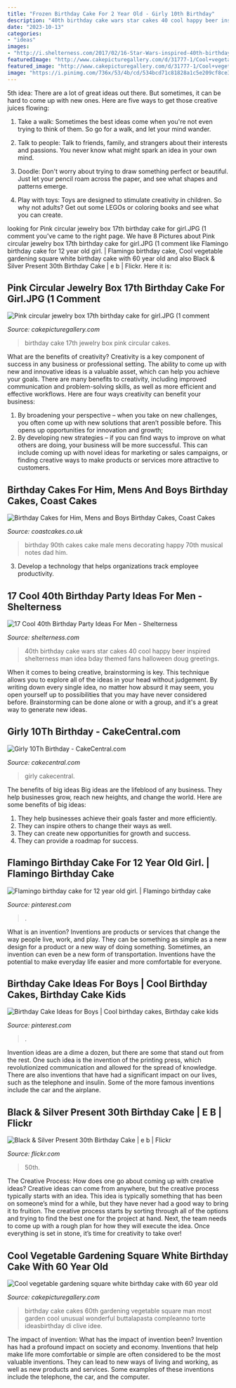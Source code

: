 ```yaml
---
title: "Frozen Birthday Cake For 2 Year Old - Girly 10th Birthday"
description: "40th birthday cake wars star cakes 40 cool happy beer inspired shelterness man idea bday themed fans halloween doug greetings"
date: "2023-10-13"
categories:
- "ideas"
images:
- "http://i.shelterness.com/2017/02/16-Star-Wars-inspired-40th-birthday-cake-for-fans.jpg"
featuredImage: "http://www.cakepicturegallery.com/d/31777-1/Cool+vegetable+gardening+square+white+birthday+cake+with+60+year+old+man.JPG"
featured_image: "http://www.cakepicturegallery.com/d/31777-1/Cool+vegetable+gardening+square+white+birthday+cake+with+60+year+old+man.JPG"
image: "https://i.pinimg.com/736x/53/4b/cd/534bcd71c81828a1c5e209cf8ce3dca6.jpg"
---
```



5th idea:
There are a lot of great ideas out there. But sometimes, it can be hard to come up with new ones. Here are five ways to get those creative juices flowing:
1. Take a walk: Sometimes the best ideas come when you're not even trying to think of them. So go for a walk, and let your mind wander.

2. Talk to people: Talk to friends, family, and strangers about their interests and passions. You never know what might spark an idea in your own mind.

3. Doodle: Don't worry about trying to draw something perfect or beautiful. Just let your pencil roam across the paper, and see what shapes and patterns emerge.

4. Play with toys: Toys are designed to stimulate creativity in children. So why not adults? Get out some LEGOs or coloring books and see what you can create.

	

		
looking for Pink circular jewelry box 17th birthday cake for girl.JPG (1 comment you've came to the right page. We have 8 Pictures about Pink circular jewelry box 17th birthday cake for girl.JPG (1 comment like Flamingo birthday cake for 12 year old girl. | Flamingo birthday cake, Cool vegetable gardening square white birthday cake with 60 year old and also Black &amp; Silver Present 30th Birthday Cake | e b | Flickr. Here it is:
		
    
## Pink Circular Jewelry Box 17th Birthday Cake For Girl.JPG (1 Comment

<img loading=lazy src="http://www.cakepicturegallery.com/d/113903-2/Pink+circular+jewelry+box+17th+birthday+cake+for+girl.JPG" onerror="this.onerror=null;this.src='https://tse1.mm.bing.net/th?id=OIP.XUqMq-pMjcMOAgLJoUxNpwHaFt&amp;pid=15.1';" alt="Pink circular jewelry box 17th birthday cake for girl.JPG (1 comment">

_Source: cakepicturegallery.com_

>birthday cake 17th jewelry box pink circular cakes. 

	

What are the benefits of creativity?
Creativity is a key component of success in any business or professional setting. The ability to come up with new and innovative ideas is a valuable asset, which can help you achieve your goals. There are many benefits to creativity, including improved communication and problem-solving skills, as well as more efficient and effective workflows. Here are four ways creativity can benefit your business: 
1) By broadening your perspective – when you take on new challenges, you often come up with new solutions that aren’t possible before. This opens up opportunities for innovation and growth; 
2) By developing new strategies – if you can find ways to improve on what others are doing, your business will be more successful. This can include coming up with novel ideas for marketing or sales campaigns, or finding creative ways to make products or services more attractive to customers.

    
## Birthday Cakes For Him, Mens And Boys Birthday Cakes, Coast Cakes

<img loading=lazy src="https://coastcakes.co.uk/wp-content/uploads/2013/11/Picture-35774s.jpg" onerror="this.onerror=null;this.src='https://tse3.mm.bing.net/th?id=OIP.08GDLbaN217wDJU2zSEuxAHaKl&amp;pid=15.1';" alt="Birthday Cakes for Him, Mens and Boys Birthday Cakes, Coast Cakes">

_Source: coastcakes.co.uk_

>birthday 90th cakes cake male mens decorating happy 70th musical notes dad him. 

	

3. Develop a technology that helps organizations track employee productivity. 

    
## 17 Cool 40th Birthday Party Ideas For Men - Shelterness

<img loading=lazy src="http://i.shelterness.com/2017/02/16-Star-Wars-inspired-40th-birthday-cake-for-fans.jpg" onerror="this.onerror=null;this.src='https://tse1.mm.bing.net/th?id=OIP.fxi9xGB_HQwdam21ArD5eQHaJ7&amp;pid=15.1';" alt="17 Cool 40th Birthday Party Ideas For Men - Shelterness">

_Source: shelterness.com_

>40th birthday cake wars star cakes 40 cool happy beer inspired shelterness man idea bday themed fans halloween doug greetings. 

	

When it comes to being creative, brainstorming is key. This technique allows you to explore all of the ideas in your head without judgement. By writing down every single idea, no matter how absurd it may seem, you open yourself up to possibilities that you may have never considered before. Brainstorming can be done alone or with a group, and it's a great way to generate new ideas.

    
## Girly 10Th Birthday - CakeCentral.com

<img loading=lazy src="https://cdn001.cakecentral.com/gallery/2015/03/900_659014rldQ_girly-10th-birthday.jpg" onerror="this.onerror=null;this.src='https://tse4.mm.bing.net/th?id=OIP.E_Dq5WRq62FydBB6zfTxJQHaLJ&amp;pid=15.1';" alt="Girly 10Th Birthday - CakeCentral.com">

_Source: cakecentral.com_

>girly cakecentral. 

	

The benefits of big ideas
Big ideas are the lifeblood of any business. They help businesses grow, reach new heights, and change the world. Here are some benefits of big ideas:
1. They help businesses achieve their goals faster and more efficiently.
2. They can inspire others to change their ways as well.
3. They can create new opportunities for growth and success.
4. They can provide a roadmap for success.

    
## Flamingo Birthday Cake For 12 Year Old Girl. | Flamingo Birthday Cake

<img loading=lazy src="https://i.pinimg.com/736x/42/29/11/4229112e4ebce2f620fcc2c3e5b500eb.jpg" onerror="this.onerror=null;this.src='https://tse1.mm.bing.net/th?id=OIP.VGzcM0DTiK11X8j4aUVlJgHaJ3&amp;pid=15.1';" alt="Flamingo birthday cake for 12 year old girl. | Flamingo birthday cake">

_Source: pinterest.com_

>. 

	

What is an invention?
Inventions are products or services that change the way people live, work, and play. They can be something as simple as a new design for a product or a new way of doing something. Sometimes, an invention can even be a new form of transportation. Inventions have the potential to make everyday life easier and more comfortable for everyone.

    
## Birthday Cake Ideas For Boys | Cool Birthday Cakes, Birthday Cake Kids

<img loading=lazy src="https://i.pinimg.com/736x/53/4b/cd/534bcd71c81828a1c5e209cf8ce3dca6.jpg" onerror="this.onerror=null;this.src='https://tse3.mm.bing.net/th?id=OIP.MUY8ri-VOYo3AqUIfFVntQHaLH&amp;pid=15.1';" alt="Birthday Cake Ideas for Boys | Cool birthday cakes, Birthday cake kids">

_Source: pinterest.com_

>. 

	

Invention ideas are a dime a dozen, but there are some that stand out from the rest. One such idea is the invention of the printing press, which revolutionized communication and allowed for the spread of knowledge. There are also inventions that have had a significant impact on our lives, such as the telephone and insulin. Some of the more famous inventions include the car and the airplane.

    
## Black &amp; Silver Present 30th Birthday Cake | E B | Flickr

<img loading=lazy src="https://c1.staticflickr.com/5/4124/5193130222_e98e0918b4_b.jpg" onerror="this.onerror=null;this.src='https://tse1.mm.bing.net/th?id=OIP.mnrQ71u0hiYLSmnhpHi1RgHaIm&amp;pid=15.1';" alt="Black &amp; Silver Present 30th Birthday Cake | e b | Flickr">

_Source: flickr.com_

>50th. 

	

The Creative Process: How does one go about coming up with creative ideas?
Creative ideas can come from anywhere, but the creative process typically starts with an idea. This idea is typically something that has been on someone’s mind for a while, but they have never had a good way to bring it to fruition. The creative process starts by sorting through all of the options and trying to find the best one for the project at hand. Next, the team needs to come up with a rough plan for how they will execute the idea. Once everything is set in stone, it’s time for creativity to take over!

    
## Cool Vegetable Gardening Square White Birthday Cake With 60 Year Old

<img loading=lazy src="http://www.cakepicturegallery.com/d/31777-1/Cool+vegetable+gardening+square+white+birthday+cake+with+60+year+old+man.JPG" onerror="this.onerror=null;this.src='https://tse3.mm.bing.net/th?id=OIP.9H2vFq6QZ7aPLkbIUYYu7QHaGc&amp;pid=15.1';" alt="Cool vegetable gardening square white birthday cake with 60 year old">

_Source: cakepicturegallery.com_

>birthday cake cakes 60th gardening vegetable square man most garden cool unusual wonderful buttalapasta compleanno torte ideasbirthday di clive idee. 

	

The impact of invention: What has the impact of invention been?
Invention has had a profound impact on society and economy. Inventions that help make life more comfortable or simple are often considered to be the most valuable inventions. They can lead to new ways of living and working, as well as new products and services. Some examples of these inventions include the telephone, the car, and the computer.

